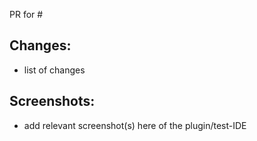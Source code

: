 PR for #<issue-number>

## Changes:
- list of changes

## Screenshots:
- add relevant screenshot(s) here of the plugin/test-IDE
